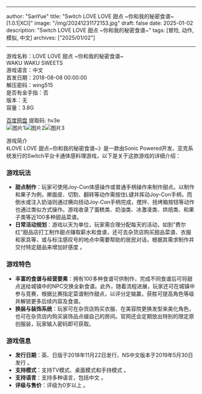 
---
author: "SanYue"
title: "Switch LOVE LOVE 甜点 ~你和我的秘密食谱~[1.0.1|XCI]"
image: "/img/20241231172153.jpg"
draft: false
date: 2025-01-02
description: "Switch LOVE LOVE 甜点 ~你和我的秘密食谱~"
tags: [冒险, 动作, 模拟, 中文]
archives: ["2025/01/02"]

---

游戏名称：LOVE LOVE 甜点 ~你和我的秘密食谱~   
WAKU WAKU SWEETS    
游戏语言：中文  
首发日期：2018-08-08 00:00:00  
解压密码：wing515  
是否有金手指：否  
版本：无   
容量：3.8G

[百度网盘](https://pan.baidu.com/s/107VTwSk9dSSIEUJnlwcCmA) 提取码: hv3e  
![图片1](/img/e6568c.jpg)![图片2](/img/35578d.jpg)![图片3](/img/475dc3.jpg)  

游戏简介  
《LOVE LOVE 甜点~你和我的秘密食谱~》是一款由Sonic Powered开发、亚克系统发行的Switch平台卡通体感料理游戏，以下是关于这款游戏的详细介绍：

### 游戏玩法
- **甜点制作**：玩家可使用Joy-Con体感操作或普通手柄操作来制作甜点。以制作和果子为例，擀面皮、切割、翻转等动作需按住L键并挥动Joy-Con手柄，而倒水或注入奶油则通过横向扭动Joy-Con手柄完成，搅拌、扭烤箱按钮等动作也通过类似方式操作。游戏收录了蛋糕类、奶油类、冰激凌类、烘焙类、和果子类等近100多种甜品菜谱。
- **日常活动规划**：游戏以天为单位，玩家需合理分配每天的活动，如到“费尔红”甜品店打工制作甜点赚取薪水和食谱，还可去杂货店购买甜品菜谱、衣服和家具等，或与标注感叹号的地点中需要帮助的居民对话，根据其需求制作并交付特定甜品来增加好感度 。

### 游戏特色
- **丰富的食谱与经营要素**：拥有100多种食谱可供制作，完成不同食谱后可将甜点送给城镇中的NPC交换全新食谱。此外，随着流程进展，玩家还可在城镇中参与竞赛，根据比赛指定菜谱制作甜点，以评分定输赢，获胜可提高角色等级并解锁更多后续内容及食谱。
- **换装与装饰系统**：玩家可在杂货店购买衣服、在美容院更换发型来美化角色，也可在杂货店内购买装饰品点缀自己的房间。官网还会定期放出特别的限定原创服装，玩家输入密码即可获取。

### 游戏信息
- **发行日期**：英、日版于2018年11月22日发行，NS中文版本于2019年5月30日发行 。
- **支持模式**：支持TV模式、桌面模式和手持模式 。
- **支持语言**：支持多种语言，包括中文 。
- **评级与售价**：评级为0岁以上 。
